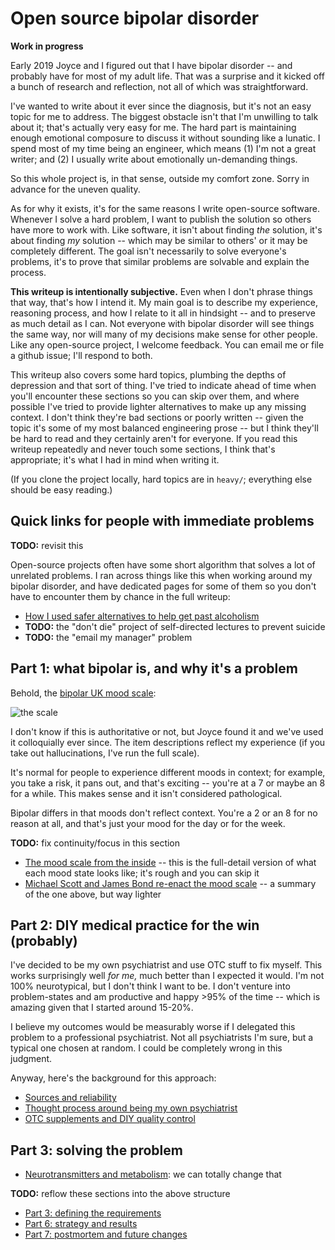 # Open source bipolar disorder
**Work in progress**

Early 2019 Joyce and I figured out that I have bipolar disorder -- and probably have for most of my adult life. That was a surprise and it kicked off a bunch of research and reflection, not all of which was straightforward.

I've wanted to write about it ever since the diagnosis, but it's not an easy topic for me to address. The biggest obstacle isn't that I'm unwilling to talk about it; that's actually very easy for me. The hard part is maintaining enough emotional composure to discuss it without sounding like a lunatic. I spend most of my time being an engineer, which means (1) I'm not a great writer; and (2) I usually write about emotionally un-demanding things.

So this whole project is, in that sense, outside my comfort zone. Sorry in advance for the uneven quality.

As for why it exists, it's for the same reasons I write open-source software. Whenever I solve a hard problem, I want to publish the solution so others have more to work with. Like software, it isn't about finding _the_ solution, it's about finding _my_ solution -- which may be similar to others' or it may be completely different. The goal isn't necessarily to solve everyone's problems, it's to prove that similar problems are solvable and explain the process.

**This writeup is intentionally subjective.** Even when I don't phrase things that way, that's how I intend it. My main goal is to describe my experience, reasoning process, and how I relate to it all in hindsight -- and to preserve as much detail as I can. Not everyone with bipolar disorder will see things the same way, nor will many of my decisions make sense for other people. Like any open-source project, I welcome feedback. You can email me or file a github issue; I'll respond to both.

This writeup also covers some hard topics, plumbing the depths of depression and that sort of thing. I've tried to indicate ahead of time when you'll encounter these sections so you can skip over them, and where possible I've tried to provide lighter alternatives to make up any missing context. I don't think they're bad sections or poorly written -- given the topic it's some of my most balanced engineering prose -- but I think they'll be hard to read and they certainly aren't for everyone. If you read this writeup repeatedly and never touch some sections, I think that's appropriate; it's what I had in mind when writing it.

(If you clone the project locally, hard topics are in `heavy/`; everything else should be easy reading.)


## Quick links for people with immediate problems
**TODO:** revisit this

Open-source projects often have some short algorithm that solves a lot of unrelated problems. I ran across things like this when working around my bipolar disorder, and have dedicated pages for some of them so you don't have to encounter them by chance in the full writeup:

+ [How I used safer alternatives to help get past alcoholism](alcohol-substitution.md)
+ **TODO:** the "don't die" project of self-directed lectures to prevent suicide
+ **TODO:** the "email my manager" problem


## Part 1: what bipolar is, and why it's a problem
Behold, the [bipolar UK mood scale](https://www.bipolaruk.org/FAQs/mood-scale):

![the scale](https://www.bipolaruk.org/GetImage.aspx?IDMF=9e569223-c9dc-495b-b615-bb10837b15a8&w=453&h=640&src=mc)

I don't know if this is authoritative or not, but Joyce found it and we've used it colloquially ever since. The item descriptions reflect my experience (if you take out hallucinations, I've run the full scale).

It's normal for people to experience different moods in context; for example, you take a risk, it pans out, and that's exciting -- you're at a 7 or maybe an 8 for a while. This makes sense and it isn't considered pathological.

Bipolar differs in that moods don't reflect context. You're a 2 or an 8 for no reason at all, and that's just your mood for the day or for the week.

**TODO:** fix continuity/focus in this section

+ [The mood scale from the inside](heavy/inside.md) -- this is the full-detail version of what each mood state looks like; it's rough and you can skip it
+ [Michael Scott and James Bond re-enact the mood scale](bond-scott.md) -- a summary of the one above, but way lighter


## Part 2: DIY medical practice for the win (probably)
I've decided to be my own psychiatrist and use OTC stuff to fix myself. This works surprisingly well _for me,_ much better than I expected it would. I'm not 100% neurotypical, but I don't think I want to be. I don't venture into problem-states and am productive and happy >95% of the time -- which is amazing given that I started around 15-20%.

I believe my outcomes would be measurably worse if I delegated this problem to a professional psychiatrist. Not all psychiatrists I'm sure, but a typical one chosen at random. I could be completely wrong in this judgment.

Anyway, here's the background for this approach:

+ [Sources and reliability](sources.md)
+ [Thought process around being my own psychiatrist](diy-medicine.md)
+ [OTC supplements and DIY quality control](supplements.md)


## Part 3: solving the problem
+ [Neurotransmitters and metabolism](neurotransmitters.md): we can totally change that

**TODO:** reflow these sections into the above structure

+ [Part 3: defining the requirements](requirements.md)
+ [Part 6: strategy and results](strategy.md)
+ [Part 7: postmortem and future changes](postmortem.md)
